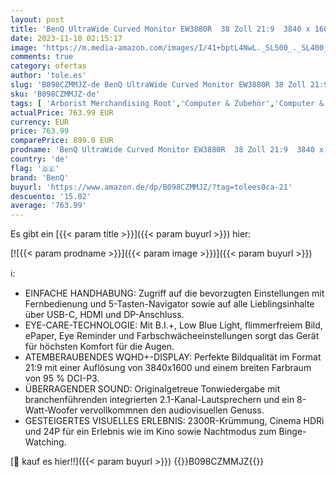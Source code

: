 ```yaml
---
layout: post
title: 'BenQ UltraWide Curved Monitor EW3880R  38 Zoll 21:9  3840 x 1600  IPS  P3-Farbraum  USB-C-Laden  DP / HDMI  Höhenverstellbar   MacBook kompatibel'
date: 2023-11-10 02:15:17
image: 'https://m.media-amazon.com/images/I/41+bptL4NwL._SL500_._SL400_.jpg'
comments: true
category: ofertas
author: 'tole.es'
slug: 'B098CZMMJZ-de BenQ UltraWide Curved Monitor EW3880R 38 Zoll 21:9 3840 x...'
sku: 'B098CZMMJZ-de'
tags: [ 'Arborist Merchandising Root','Computer & Zubehör','Computer & Zubehör: Produkte mit Umwelt-Label','Monitore','Self Service','Special Features Stores','a4cbee59-f823-40fe-831a-7de64f655f6f_0','a4cbee59-f823-40fe-831a-7de64f655f6f_1301','benq','🇩🇪', ]
actualPrice: 763.99 EUR
currency: EUR
price: 763.99
comparePrice: 899.0 EUR
prodname: 'BenQ UltraWide Curved Monitor EW3880R  38 Zoll 21:9  3840 x 1600  IPS  P3-Farbraum  USB-C-Laden  DP / HDMI  Höhenverstellbar   MacBook kompatibel'
country: 'de'
flag: '🇩🇪'
brand: 'BenQ'
buyurl: 'https://www.amazon.de/dp/B098CZMMJZ/?tag=tolees0ca-21'
descuento: '15.02'
average: '763.99'
---
```


Es gibt ein [{{< param title >}}]({{< param buyurl >}}) hier:

[![{{< param prodname >}}]({{< param image >}})]({{< param buyurl >}})

ℹ️:

- EINFACHE HANDHABUNG: Zugriff auf die bevorzugten Einstellungen mit Fernbedienung und 5-Tasten-Navigator sowie auf alle Lieblingsinhalte über USB-C, HDMI und DP-Anschluss.
- EYE-CARE-TECHNOLOGIE: Mit B.I.+, Low Blue Light, flimmerfreiem Bild, ePaper, Eye Reminder und Farbschwächeeinstellungen sorgt das Gerät für höchsten Komfort für die Augen.
- ATEMBERAUBENDES WQHD+-DISPLAY: Perfekte Bildqualität im Format 21:9 mit einer Auflösung von 3840x1600 und einem breiten Farbraum von 95 % DCI-P3.
- ÜBERRAGENDER SOUND: Originalgetreue Tonwiedergabe mit branchenführenden integrierten 2.1-Kanal-Lautsprechern und ein 8-Watt-Woofer vervollkommnen den audiovisuellen Genuss.
- GESTEIGERTES VISUELLES ERLEBNIS: 2300R-Krümmung, Cinema HDRi und 24P für ein Erlebnis wie im Kino sowie Nachtmodus zum Binge-Watching.

[🛒 kauf es hier!!]({{< param buyurl >}})
{{<world>}}B098CZMMJZ{{</world>}}
